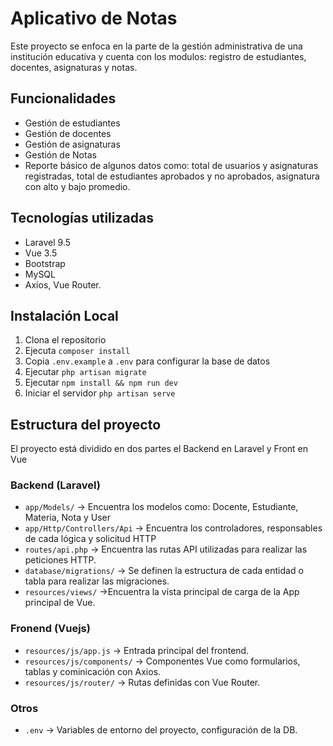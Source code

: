 # Aplicativo de Notas

Este proyecto se enfoca en la parte de la gestión administrativa de una institución educativa y cuenta con los modulos: registro de estudiantes, docentes, asignaturas y notas.

## Funcionalidades

-  Gestión de estudiantes
-  Gestión de docentes
-  Gestión de asignaturas
-  Gestión de Notas
-  Reporte básico de algunos datos como: total de usuarios y asignaturas registradas, 
   total de estudiantes aprobados y no aprobados, asignatura con alto y bajo promedio.

## Tecnologías utilizadas

- Laravel 9.5
- Vue 3.5
- Bootstrap 
- MySQL
- Axios, Vue Router.

## Instalación Local

1. Clona el repositorio 
2. Ejecuta `composer install`
3. Copia `.env.example` a `.env` para configurar la base de datos
4. Ejecutar `php artisan migrate`
5. Ejecutar `npm install && npm run dev`
6. Iniciar el servidor `php artisan serve`

## Estructura del proyecto

El proyecto está dividido en dos partes el Backend en Laravel y Front en Vue

### Backend (Laravel)

-	`app/Models/` -> Encuentra los modelos como: Docente, Estudiante, Materia, Nota y User
-	`app/Http/Controllers/Api` -> Encuentra los controladores, responsables de cada lógica y solicitud HTTP
-	`routes/api.php` -> Encuentra las rutas API utilizadas para realizar las peticiones HTTP.
-	`database/migrations/` -> Se definen la estructura de cada entidad o tabla para realizar las migraciones.
-	`resources/views/` ->Encuentra la vista principal de carga de la App principal de Vue.

### Fronend (Vuejs)

- `resources/js/app.js` → Entrada principal del frontend.
- `resources/js/components/` → Componentes Vue como formularios, tablas y cominicación con Axios.
- `resources/js/router/` → Rutas definidas con Vue Router.

### Otros 

- `.env` → Variables de entorno del proyecto, configuración de la DB.